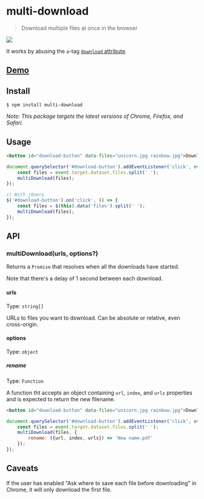 # multi-download

> Download multiple files at once in the browser

![](screenshot.gif)

It works by abusing the `a`-tag [`download` attribute](https://developer.mozilla.org/en-US/docs/Web/HTML/Element/a#attr-download).


## [Demo](http://sindresorhus.com/multi-download)


## Install

```
$ npm install multi-download
```

*Note: This package targets the latest versions of Chrome, Firefox, and Safari.*


## Usage

```html
<button id="download-button" data-files="unicorn.jpg rainbow.jpg">Download</button>
```

```js
document.querySelector('#download-button').addEventListener('click', event => {
	const files = event.target.dataset.files.split(' ');
	multiDownload(files);
});
```

```js
// With jQuery
$('#download-button').on('click', () => {
	const files = $(this).data('files').split(' ');
	multiDownload(files);
});
```


## API

### multiDownload(urls, options?)

Returns a `Promise` that resolves when all the downloads have started.

Note that there's a delay of 1 second between each download.

#### urls

Type: `string[]`

URLs to files you want to download. Can be absolute or relative, even cross-origin.

#### options

Type: `object`

##### rename

Type: `Function`

A function tht accepts an object containing `url`, `index`, and `urls` properties and is expected to return the new filename.

```html
<button id="download-button" data-files="unicorn.jpg rainbow.jpg">Download</button>
```

```js
document.querySelector('#download-button').addEventListener('click', event => {
	const files = event.target.dataset.files.split(' ');
	multiDownload(files, {
		rename: ({url, index, urls}) => 'New name.pdf'
	});
});
```


## Caveats

If the user has enabled "Ask where to save each file before downloading" in Chrome, it will only download the first file.

